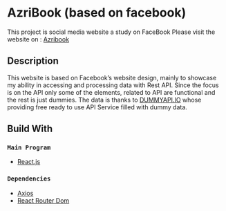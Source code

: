 # AzriBook (based on facebook)

This project is social media website a study on FaceBook
Please visit the website on : [Azribook](https://azribook.netlify.app/)
## Description

This website is based on Facebook’s website design, mainly to showcase my ability in accessing and processing data with Rest API. Since the focus is on the API only some of the elements, related to API are functional and the rest is just dummies.
The data is thanks to [DUMMYAPI.IO](https://dummyapi.io/) whose providing free ready to use API Service filled with dummy data. 


## Build With

### `Main Program`

* [React.js](https://reactjs.org/)

### `Dependencies`

* [Axios](https://axios-http.com/)
* [React Router Dom](https://reactrouter.com/)





